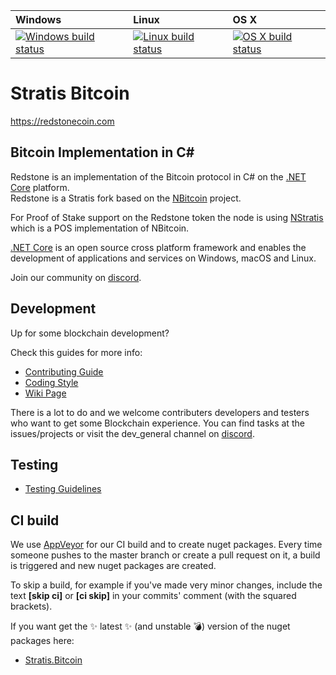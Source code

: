 | Windows | Linux | OS X
| :---- | :------ | :---- |
[![Windows build status][1]][2] | [![Linux build status][3]][4] | [![OS X build status][5]][6] | 

[1]: https://ci.appveyor.com/api/projects/status/451tv98n7xvxm5ol/branch/master?svg=true
[2]: https://ci.appveyor.com/project/stratis/stratisbitcoinfullnode
[3]: https://travis-ci.org/stratisproject/StratisBitcoinFullNode.svg?branch=master
[4]: https://travis-ci.org/stratisproject/StratisBitcoinFullNode
[5]: https://travis-ci.org/stratisproject/StratisBitcoinFullNode.svg?branch=master
[6]: https://travis-ci.org/stratisproject/StratisBitcoinFullNode


Stratis Bitcoin
===============

https://redstonecoin.com

Bitcoin Implementation in C#
----------------------------

Redstone is an implementation of the Bitcoin protocol in C# on the [.NET Core](https://dotnet.github.io/) platform.    
Redstone is a Stratis fork based on the [NBitcoin](https://github.com/MetacoSA/NBitcoin) project.  

For Proof of Stake support on the Redstone token the node is using [NStratis](https://github.com/stratisproject/NStratis) which is a POS implementation of NBitcoin.  

[.NET Core](https://dotnet.github.io/) is an open source cross platform framework and enables the development of applications and services on Windows, macOS and Linux.  

Join our community on [discord](https://discord.gg/59Mx8m).  

Development
-----------
Up for some blockchain development?

Check this guides for more info:
* [Contributing Guide](Documentation/contributing.md)
* [Coding Style](Documentation/coding-style.md)
* [Wiki Page](https://stratisplatform.atlassian.net/wiki/spaces/WIKI/overview)

There is a lot to do and we welcome contributers developers and testers who want to get some Blockchain experience.
You can find tasks at the issues/projects or visit the dev_general channel on [discord](https://discord.gg/9tDyfZs).

Testing
-------
* [Testing Guidelines](Documentation/testing-guidelines.md)

CI build
-----------

We use [AppVeyor](https://www.appveyor.com/) for our CI build and to create nuget packages.
Every time someone pushes to the master branch or create a pull request on it, a build is triggered and new nuget packages are created.

To skip a build, for example if you've made very minor changes, include the text **[skip ci]** or **[ci skip]** in your commits' comment (with the squared brackets).

If you want get the :sparkles: latest :sparkles: (and unstable :bomb:) version of the nuget packages here: 
* [Stratis.Bitcoin](https://ci.appveyor.com/api/projects/stratis/stratisbitcoinfullnode/artifacts/nuget/Stratis.Bitcoin.1.0.7-alpha.nupkg?job=Configuration%3A%20Release)
